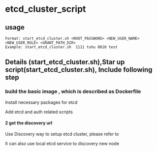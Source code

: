 # etcd_cluster_script

## usage
```
Format: start_etcd_cluster.sh <ROOT_PASSWORD> <NEW_USER_NAME> <NEW_USER_ROLE> <GRANT_PATH_DIR>
Example: start_etcd_cluster.sh  1111 tuhu 0810 test
```

## Details (start_etcd_cluster.sh),Star up script(start_etcd_cluster.sh), Include following step

### build the basic image ,  which is described as Dockerfile

Install necessary packages for etcd

Add etcd and auth related scripts

#### 2 get the discovery url 

Use Discovery way to setup etcd cluster, please refer to

[runtime]: runtime-configuration.md

It can also use local etcd service to discovery new node
